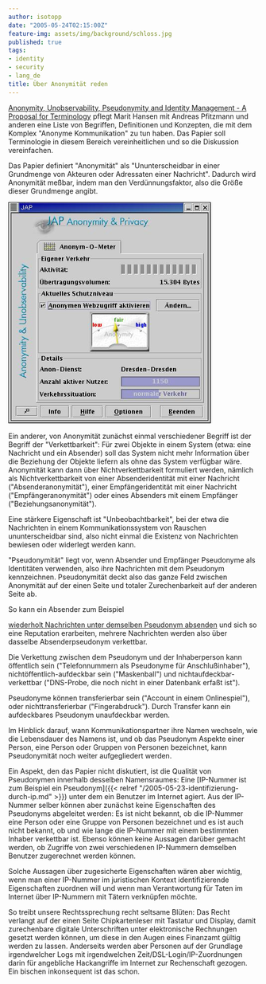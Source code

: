 ```yaml
---
author: isotopp
date: "2005-05-24T02:15:00Z"
feature-img: assets/img/background/schloss.jpg
published: true
tags:
- identity
- security
- lang_de
title: Über Anonymität reden
---
```

[Anonymity, Unobservability, Pseudonymity and Identity Management - A Proposal for Terminology](http://www.freehaven.net/anonbib/cache/terminology.pdf) pflegt
Marit Hansen mit Andreas Pfitzmann und anderen eine Liste von Begriffen,
Definitionen und Konzepten, die mit dem Komplex "Anonyme Kommunikation" zu
tun haben. Das Papier soll Terminologie in diesem Bereich vereinheitlichen
und so die Diskussion vereinfachen.

Das Papier definiert "Anonymität" als "Ununterscheidbar in einer Grundmenge
von Akteuren oder Adressaten einer Nachricht". Dadurch wird Anonymität
meßbar, indem man den Verdünnungsfaktor, also die Größe dieser Grundmenge
angibt.

![](/uploads/jap_screen.jpg)

Ein anderer, von Anonymität zunächst einmal verschiedener Begriff ist der
Begriff der "Verkettbarkeit": Für zwei Objekte in einem System (etwa: eine
Nachricht und ein Absender) soll das System nicht mehr Information über die
Beziehung der Objekte liefern als ohne das System verfügbar wäre. Anonymität
kann dann über Nichtverkettbarkeit formuliert werden, nämlich als
Nichtverkettbarkeit von einer Absenderidentität mit einer Nachricht
("Absenderanonymität"), einer Empfängeridentität mit einer Nachricht
("Empfängeranonymität") oder eines Absenders mit einem Empfänger
("Beziehungsanonymität").

Eine stärkere Eigenschaft ist "Unbeobachtbarkeit", bei der etwa die
Nachrichten in einem Kommunikationssystem von Rauschen ununterscheidbar
sind, also nicht einmal die Existenz von Nachrichten bewiesen oder widerlegt
werden kann.

"Pseudonymität" liegt vor, wenn Absender und Empfänger Pseudonyme als
Identitäten verwenden, also ihre Nachrichten mit dem Pseudonym kennzeichnen.
Pseudonymität deckt also das ganze Feld zwischen Anonymität auf der einen
Seite und totaler Zurechenbarkeit auf der anderen Seite ab.

So kann ein Absender zum Beispiel 

[wiederholt Nachrichten unter demselben Pseudonym absenden](http://groups-beta.google.com/groups?q=author:huerbine&scoring=d)
und sich so eine Reputation erarbeiten, mehrere Nachrichten werden also über
dasselbe Absenderpseudonym verkettbar.

Die Verkettung zwischen dem Pseudonym und der Inhaberperson kann öffentlich
sein ("Telefonnummern als Pseudonyme für Anschlußinhaber"),
nichtöffentlich-aufdeckbar sein ("Maskenball") und
nichtaufdeckbar-verkettbar ("DNS-Probe, die noch nicht in einer Datenbank
erfaßt ist").

Pseudonyme können transferierbar sein ("Account in einem Onlinespiel"), oder
nichttransferierbar ("Fingerabdruck"). Durch Transfer kann ein aufdeckbares
Pseudonym unaufdeckbar werden.

Im Hinblick darauf, wann Kommunikationspartner ihre Namen wechseln, wie die
Lebensdauer des Namens ist, und ob das Pseudonym Aspekte einer Person, eine
Person oder Gruppen von Personen bezeichnet, kann Pseudonymität noch weiter
aufgegliedert werden.

Ein Aspekt, den das Papier nicht diskutiert, ist die Qualität von
Pseudonymen innerhalb desselben Namensraumes: Eine
[IP-Nummer ist zum Beispiel ein Pseudonym]({{< relref "/2005-05-23-identifizierung-durch-ip.md" >}})
unter dem ein Benutzer im Internet agiert. Aus der IP-Nummer selber können
aber zunächst keine Eigenschaften des Pseudonyms abgeleitet werden: Es ist
nicht bekannt, ob die IP-Nummer eine Person oder eine Gruppe von Personen
bezeichnet und es ist auch nicht bekannt, ob und wie lange die IP-Nummer mit
einem bestimmten Inhaber verkettbar ist. Ebenso können keine Aussagen
darüber gemacht werden, ob Zugriffe von zwei verschiedenen IP-Nummern
demselben Benutzer zugerechnet werden können.

Solche Aussagen über zugesicherte Eigenschaften wären aber wichtig, wenn man
einer IP-Nummer im juristischen Kontext identifizierende Eigenschaften
zuordnen will und wenn man Verantwortung für Taten im Internet über
IP-Nummern mit Tätern verknüpfen möchte.

So treibt unsere Rechtssprechung recht seltsame Blüten: Das Recht verlangt
auf der einen Seite Chipkartenleser mit Tastatur und Display, damit
zurechenbare digitale Unterschriften unter elektronische Rechnungen gesetzt
werden können, um diese in den Augen eines Finanzamt gültig werden zu
lassen. Anderseits werden aber Personen auf der Grundlage irgendwelcher Logs
mit irgendwelchen Zeit/DSL-Login/IP-Zuordnungen darin für angebliche
Hackangriffe im Internet zur Rechenschaft gezogen. Ein bischen inkonsequent
ist das schon.
